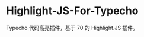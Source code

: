 # Highlight-JS-For-Typecho
Typecho 代码高亮插件，基于 70 的 Highlight.JS 插件。

[1]:https://github.com/isagalaev/highlight.js


